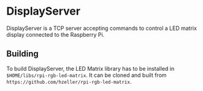 # DisplayServer

DisplayServer is a TCP server accepting commands to control a LED matrix display connected to the Raspberry Pi.

## Building

To build DisplayServer, the LED Matrix library has to be installed in `$HOME/libs/rpi-rgb-led-matrix`. 
It can be cloned and built from `https://github.com/hzeller/rpi-rgb-led-matrix`. 
